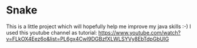 # Snake
This is a little project which will hopefully help me improve my java skills :-)
I used this youtube channel as tutorial: https://www.youtube.com/watch?v=FLkOX4Eez6o&list=PL6gx4Cwl9DGBzfXLWLSYVy8EbTdpGbUIG